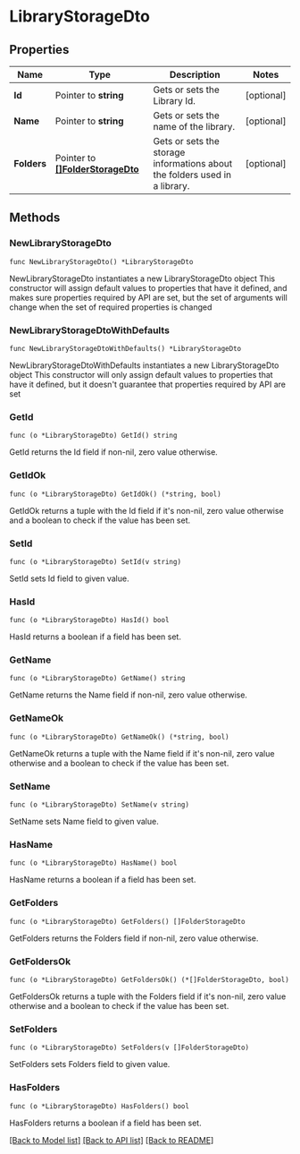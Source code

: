 # LibraryStorageDto

## Properties

Name | Type | Description | Notes
------------ | ------------- | ------------- | -------------
**Id** | Pointer to **string** | Gets or sets the Library Id. | [optional] 
**Name** | Pointer to **string** | Gets or sets the name of the library. | [optional] 
**Folders** | Pointer to [**[]FolderStorageDto**](FolderStorageDto.md) | Gets or sets the storage informations about the folders used in a library. | [optional] 

## Methods

### NewLibraryStorageDto

`func NewLibraryStorageDto() *LibraryStorageDto`

NewLibraryStorageDto instantiates a new LibraryStorageDto object
This constructor will assign default values to properties that have it defined,
and makes sure properties required by API are set, but the set of arguments
will change when the set of required properties is changed

### NewLibraryStorageDtoWithDefaults

`func NewLibraryStorageDtoWithDefaults() *LibraryStorageDto`

NewLibraryStorageDtoWithDefaults instantiates a new LibraryStorageDto object
This constructor will only assign default values to properties that have it defined,
but it doesn't guarantee that properties required by API are set

### GetId

`func (o *LibraryStorageDto) GetId() string`

GetId returns the Id field if non-nil, zero value otherwise.

### GetIdOk

`func (o *LibraryStorageDto) GetIdOk() (*string, bool)`

GetIdOk returns a tuple with the Id field if it's non-nil, zero value otherwise
and a boolean to check if the value has been set.

### SetId

`func (o *LibraryStorageDto) SetId(v string)`

SetId sets Id field to given value.

### HasId

`func (o *LibraryStorageDto) HasId() bool`

HasId returns a boolean if a field has been set.

### GetName

`func (o *LibraryStorageDto) GetName() string`

GetName returns the Name field if non-nil, zero value otherwise.

### GetNameOk

`func (o *LibraryStorageDto) GetNameOk() (*string, bool)`

GetNameOk returns a tuple with the Name field if it's non-nil, zero value otherwise
and a boolean to check if the value has been set.

### SetName

`func (o *LibraryStorageDto) SetName(v string)`

SetName sets Name field to given value.

### HasName

`func (o *LibraryStorageDto) HasName() bool`

HasName returns a boolean if a field has been set.

### GetFolders

`func (o *LibraryStorageDto) GetFolders() []FolderStorageDto`

GetFolders returns the Folders field if non-nil, zero value otherwise.

### GetFoldersOk

`func (o *LibraryStorageDto) GetFoldersOk() (*[]FolderStorageDto, bool)`

GetFoldersOk returns a tuple with the Folders field if it's non-nil, zero value otherwise
and a boolean to check if the value has been set.

### SetFolders

`func (o *LibraryStorageDto) SetFolders(v []FolderStorageDto)`

SetFolders sets Folders field to given value.

### HasFolders

`func (o *LibraryStorageDto) HasFolders() bool`

HasFolders returns a boolean if a field has been set.


[[Back to Model list]](../README.md#documentation-for-models) [[Back to API list]](../README.md#documentation-for-api-endpoints) [[Back to README]](../README.md)


